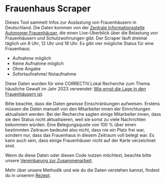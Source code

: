 # Frauenhaus Scraper

Dieses Tool sammelt Infos zur Auslastung von Frauenhäusern in Deutschland. Die Daten kommen von der [Zentrale Informationsstelle Autonomer Frauenhäuser](https://www.frauenhaus-suche.de/), die einen Live-Überblick über die Belastung von Frauenhäusern und Schutzwohnungen gibt. Der Scraper läuft dreimal täglich um 8 Uhr, 12 Uhr und 18 Uhr. Es gibt vier mögliche Status für eine Frauenhaus:

- Aufnahme möglich
- Keine Aufnahme möglich
- Ohne Angabe
- Sofortaufnahme/ Notaufnahme

Diese Daten wurden für eine CORRECTIV.Lokal Recherche zum Thema häusliche Gewalt im Jahr 2023 verwendet: [Wie ernst die Lage in den Frauenhäusern ist](https://correctiv.org/aktuelles/2023/03/06/haeusliche-gewalt-frauenhaus-platz-finden/).

Bitte beachte, dass die Daten gewisse Einschränkungen aufweisen. Erstens müssen die Daten manuell von den Mitarbeiter:innen der Einrichtungen aktualisiert werden. Bei der Recherche sagten einige Mitarbeiter:innen, dass sie den Status nicht aktualisieren, weil sie sonst zu viele Nachrichten bekommen würden. Eine Belegungsquote von 100 % über einen bestimmten Zeitraum bedeutet also nicht, dass nie ein Platz frei war, sondern nur, dass das Frauenhaus in diesem Zeitraum voll belegt war. Es kann auch sein, dass einige Frauenhäuser nicht auf der Karte verzeichnet sind.

Wenn du diese Daten oder diesen Code nutzen möchtest, beachte bitte unsere [Vereinbarung zur Zusammenarbeit](https://docs.google.com/document/d/1gGffcUYXZFe-6Wy1GPb3CaXfCU774k8Y_Dp9hDWl4l8/edit?tab=t.0).

Mehr über unsere Methodik und wie du die Daten verstehen kannst, findest du in unserem [Rezept](https://docs.google.com/document/d/1Zwhc35KNBO8FKOyAtkXvniwu_sUEkZ9tzN0lN0ZtVQk/).
